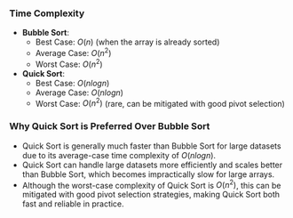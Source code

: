 ### Time Complexity

- **Bubble Sort**:
  - Best Case: $O(n)$ (when the array is already sorted)
  - Average Case: $O(n^2)$
  - Worst Case: $O(n^2)$
- **Quick Sort**:
  - Best Case: $O(n log n)$
  - Average Case: $O(n log n)$
  - Worst Case: $O(n^2)$ (rare, can be mitigated with good pivot selection)

### Why Quick Sort is Preferred Over Bubble Sort

- Quick Sort is generally much faster than Bubble Sort for large datasets due to its average-case time complexity of $O(n log n)$.
- Quick Sort can handle large datasets more efficiently and scales better than Bubble Sort, which becomes impractically slow for large arrays.
- Although the worst-case complexity of Quick Sort is $O(n^2)$, this can be mitigated with good pivot selection strategies, making Quick Sort both fast and reliable in practice.
